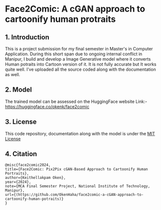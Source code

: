 # Face2Comic: A cGAN approach to cartoonify human protraits

## 1. Introduction
This is a project submission for my final semester in Master's in Computer Application. During this short span due to ongoing internal conflict in Manipur, I build and develop a Image Generative model where it converts Human potraits into Cartoon version of it. It is not fully accurate but It works quite well. I've uploaded all the source coded along with the documentation as well.

## 2. Model
The trained model can be assessed on the HuggingFace website
Link:- https://huggingface.co/okenk/face2comic

## 3. License
This code repository, documentation along with the model is under the [MIT License](https://github.com/OkenHaha/face2comic-a-cGAN-approach-to-cartoonify-human-potraits/blob/main/LICENSE) 

## 4. Citation
```
@misc{face2comic2024,
title={Face2Comic: Pix2Pix cGAN-Based Approach to Cartoonify Human Portraits},
author={Keithellakpam Oken},
year={2024},
note={MCA Final Semester Project, National Institute of Technology, Manipur},
url={(https://github.com/OkenHaha/face2comic-a-cGAN-approach-to-cartoonify-human-potraits)}
}
```

